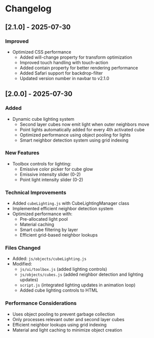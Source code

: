 # Changelog

## [2.1.0] - 2025-07-30

### Improved
- Optimized CSS performance
  - Added will-change property for transform optimization
  - Improved touch handling with touch-action
  - Added contain property for better rendering performance
  - Added Safari support for backdrop-filter
  - Updated version number in navbar to v2.1.0

## [2.0.0] - 2025-07-30

### Added
- Dynamic cube lighting system
  - Second layer cubes now emit light when outer neighbors move
  - Point lights automatically added for every 4th activated cube
  - Optimized performance using object pooling for lights
  - Smart neighbor detection system using grid indexing

### New Features
- Toolbox controls for lighting:
  - Emissive color picker for cube glow
  - Emissive intensity slider (0-2)
  - Point light intensity slider (0-2)

### Technical Improvements
- Added `cubeLighting.js` with CubeLightingManager class
- Implemented efficient neighbor detection system
- Optimized performance with:
  - Pre-allocated light pool
  - Material caching
  - Smart cube filtering by layer
  - Efficient grid-based neighbor lookups

### Files Changed
- Added: `js/objects/cubeLighting.js`
- Modified: 
  - `js/ui/toolbox.js` (added lighting controls)
  - `js/objects/cubes.js` (added neighbor detection and lighting updates)
  - `script.js` (integrated lighting updates in animation loop)
  - Added cube lighting controls to HTML

### Performance Considerations
- Uses object pooling to prevent garbage collection
- Only processes relevant outer and second layer cubes
- Efficient neighbor lookups using grid indexing
- Material and light caching to minimize object creation
